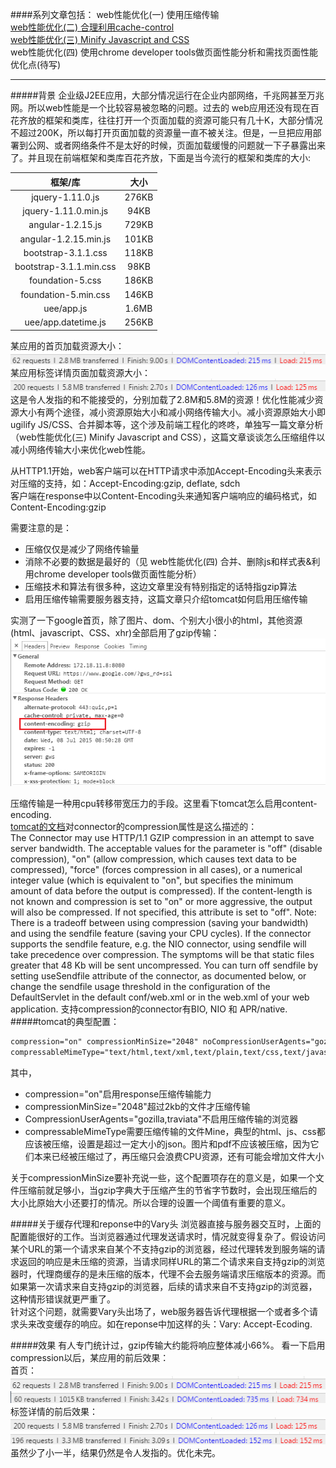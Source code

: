 ####系列文章包括：
web性能优化(一) 使用压缩传输  
[web性能优化(二) 合理利用cache-control](https://github.com/zhangyaowu/blog/blob/master/web/web%E6%80%A7%E8%83%BD%E4%BC%98%E5%8C%96(%E4%BA%8C)%20%E5%90%88%E7%90%86%E5%88%A9%E7%94%A8%E6%B5%8F%E8%A7%88%E5%99%A8%E7%BC%93%E5%AD%98.md  
"web性能优化(二)合理利用cache-control")  
[web性能优化(三) Minify Javascript and CSS](https://github.com/zhangyaowu/blog/blob/master/web/web%E6%80%A7%E8%83%BD%E4%BC%98%E5%8C%96(%E4%B8%89)%20Minify%20Javascript%20and%20CSS.md)   
web性能优化(四) 使用chrome developer tools做页面性能分析和需找页面性能优化点(待写)   
***
#####背景
企业级J2EE应用，大部分情况运行在企业内部网络，千兆网甚至万兆网。所以web性能是一个比较容易被忽略的问题。过去的 web应用还没有现在百花齐放的框架和类库，往往打开一个页面加载的资源可能只有几十K，大部分情况不超过200K，所以每打开页面加载的资源量一直不被关注。但是，一旦把应用部署到公网、或者网络条件不是太好的时候，页面加载缓慢的问题就一下子暴露出来了。并且现在前端框架和类库百花齐放，下面是当今流行的框架和类库的大小:  

框架/库 | 大小 
:--: | :--:
jquery-1.11.0.js | 276KB
jquery-1.11.0.min.js | 94KB
angular-1.2.15.js | 729KB
angular-1.2.15.min.js | 101KB
bootstrap-3.1.1.css | 118KB
bootstrap-3.1.1.min.css | 98KB
foundation-5.css | 186KB
foundation-5.min.css | 146KB
uee/app.js | 1.6MB
uee/app.datetime.js | 256KB

某应用的首页加载资源大小：  
![](https://github.com/kaelhuawei/blog/blob/master/web/images/web%E6%80%A7%E8%83%BD%E4%BC%98%E5%8C%96(%E4%B8%80)%20%E4%BD%BF%E7%94%A8%E5%8E%8B%E7%BC%A9%E4%BC%A0%E8%BE%93/tagstore%20all%20resources%20.jpg)  
某应用标签详情页面加载资源大小：  
![](https://github.com/kaelhuawei/blog/blob/master/web/images/web%E6%80%A7%E8%83%BD%E4%BC%98%E5%8C%96(%E4%B8%80)%20%E4%BD%BF%E7%94%A8%E5%8E%8B%E7%BC%A9%E4%BC%A0%E8%BE%93/tagdetail%20all%20resource.jpg)  
这是令人发指的和不能接受的，分别加载了2.8M和5.8M的资源！优化性能减少资源大小有两个途径，减小资源原始大小和减小网络传输大小。减小资源原始大小即ugilify JS/CSS、合并脚本等，这个涉及前端工程化的咚咚，单独写一篇文章分析（web性能优化(三) Minify Javascript and CSS），这篇文章谈谈怎么压缩组件以减小网络传输大小来优化web性能。  

从HTTP1.1开始，web客户端可以在HTTP请求中添加Accept-Encoding头来表示对压缩的支持，如：Accept-Encoding:gzip, deflate, sdch  
客户端在response中以Content-Encoding头来通知客户端响应的编码格式，如Content-Encoding:gzip  

需要注意的是：  
* 压缩仅仅是减少了网络传输量
* 消除不必要的数据是最好的（见 web性能优化(四) 合并、删除js和样式表&利用chrome developer tools做页面性能分析）
* 压缩技术和算法有很多种，这边文章里没有特别指定的话特指gzip算法
* 启用压缩传输需要服务器支持，这篇文章只介绍tomcat如何启用压缩传输  

实测了一下google首页，除了图片、dom、个别大小很小的html，其他资源(html、javascript、CSS、xhr)全部启用了gzip传输：  
![](https://github.com/kaelhuawei/blog/blob/master/web/images/web%E6%80%A7%E8%83%BD%E4%BC%98%E5%8C%96(%E4%B8%80)%20%E4%BD%BF%E7%94%A8%E5%8E%8B%E7%BC%A9%E4%BC%A0%E8%BE%93/google%20s%20request%20and%20response.jpg)  

压缩传输是一种用cpu转移带宽压力的手段。这里看下tomcat怎么启用content-encoding.  
[tomcat的文档](https://tomcat.apache.org/tomcat-7.0-doc/config/http.html#Connector_Comparison "")对connector的compression属性是这么描述的：  
The Connector may use HTTP/1.1 GZIP compression in an attempt to save server bandwidth. The acceptable values for the parameter is "off" (disable compression), "on" (allow compression, which causes text data to be compressed), "force" (forces compression in all cases), or a numerical integer value (which is equivalent to "on", but specifies the minimum amount of data before the output is compressed). If the content-length is not known and compression is set to "on" or more aggressive, the output will also be compressed. If not specified, this attribute is set to "off".
Note: There is a tradeoff between using compression (saving your bandwidth) and using the sendfile feature (saving your CPU cycles). If the connector supports the sendfile feature, e.g. the NIO connector, using sendfile will take precedence over compression. The symptoms will be that static files greater that 48 Kb will be sent uncompressed. You can turn off sendfile by setting useSendfile attribute of the connector, as documented below, or change the sendfile usage threshold in the configuration of the DefaultServlet in the default conf/web.xml or in the web.xml of your web application.
支持compression的connector有BIO, NIO 和 APR/native.  
#####tomcat的典型配置：  
```xml
compression="on" compressionMinSize="2048" noCompressionUserAgents="gozilla,traviata"
compressableMimeType="text/html,text/xml,text/plain,text/css,text/javascript,text/json,application/x-javascript,application/javascript,application/json"
```
其中，  
* compression="on"启用response压缩传输能力
* compressionMinSize="2048"超过2kb的文件才压缩传输
* CompressionUserAgents="gozilla,traviata"不启用压缩传输的浏览器
* compressableMimeType需要压缩传输的文件Mine，典型的html、js、css都应该被压缩，设置是超过一定大小的json。图片和pdf不应该被压缩，因为它们本来已经被压缩过了，再压缩只会浪费CPU资源，还有可能会增加文件大小

关于compressionMinSize要补充说一些，这个配置项存在的意义是，如果一个文件压缩前就足够小，当gzip字典大于压缩产生的节省字节数时，会出现压缩后的大小比原始大小还要打的情况。所以合理的设置一个阈值有重要的意义。 

#####关于缓存代理和reponse中的Vary头
浏览器直接与服务器交互时，上面的配置能很好的工作。当浏览器通过代理发送请求时，情况就变得复杂了。假设访问某个URL的第一个请求来自某个不支持gzip的浏览器，经过代理转发到服务端的请求返回的响应是未压缩的资源，当请求同样URL的第二个请求来自支持gzip的浏览器时，代理商缓存的是未压缩的版本，代理不会去服务端请求压缩版本的资源。而如果第一次请求来自支持gzip的浏览器，后续的请求来自不支持gzip的浏览器，这种情形错误就更严重了。  
针对这个问题，就需要Vary头出场了，web服务器告诉代理根据一个或者多个请求头来改变缓存的响应。如在reponse中加这样的头：Vary: Accept-Ecoding.

#####效果
有人专门统计过，gzip传输大约能将响应整体减小66%。
看一下启用compression以后，某应用的前后效果：  
首页：  
![](https://github.com/kaelhuawei/blog/blob/master/web/images/web%E6%80%A7%E8%83%BD%E4%BC%98%E5%8C%96(%E4%B8%80)%20%E4%BD%BF%E7%94%A8%E5%8E%8B%E7%BC%A9%E4%BC%A0%E8%BE%93/tagstore%20all%20resources%20.jpg)  
![](https://github.com/kaelhuawei/blog/blob/master/web/images/web%E6%80%A7%E8%83%BD%E4%BC%98%E5%8C%96(%E4%B8%80)%20%E4%BD%BF%E7%94%A8%E5%8E%8B%E7%BC%A9%E4%BC%A0%E8%BE%93/tagstore%20after%20compression.jpg)  
标签详情的前后效果：  
![](https://github.com/kaelhuawei/blog/blob/master/web/images/web%E6%80%A7%E8%83%BD%E4%BC%98%E5%8C%96(%E4%B8%80)%20%E4%BD%BF%E7%94%A8%E5%8E%8B%E7%BC%A9%E4%BC%A0%E8%BE%93/tagdetail%20all%20resource.jpg)![](https://github.com/kaelhuawei/blog/blob/master/web/images/web%E6%80%A7%E8%83%BD%E4%BC%98%E5%8C%96(%E4%B8%80)%20%E4%BD%BF%E7%94%A8%E5%8E%8B%E7%BC%A9%E4%BC%A0%E8%BE%93/tagdetail%20after%20compression.jpg)  
虽然少了小一半，结果仍然是令人发指的。优化未完。
